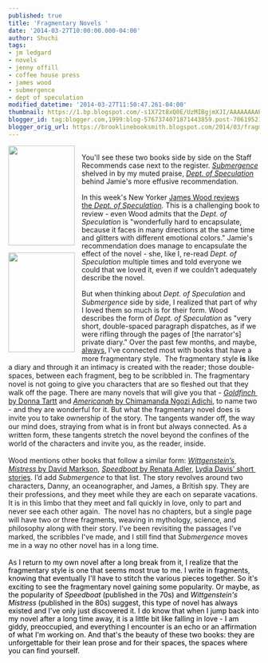 ```yaml
---
published: true
title: 'Fragmentary Novels '
date: '2014-03-27T10:00:00.000-04:00'
author: Shuchi
tags:
- jm ledgard
- novels
- jenny offill
- coffee house press
- james wood
- submergence
- dept of speculation
modified_datetime: '2014-03-27T11:50:47.261-04:00'
thumbnail: https://1.bp.blogspot.com/-s1X72t8xQ0E/UzMIBgjmXJI/AAAAAAAAPuk/2DMjVYIImv0/s72-c/dept_of_spec_cover.jpg
blogger_id: tag:blogger.com,1999:blog-5767374071871443859.post-7061952125018710433
blogger_orig_url: https://brooklinebooksmith.blogspot.com/2014/03/fragmentary-novels.html
---
```


<div dir="ltr" style="text-align: left;" trbidi="on"><div dir="ltr" style="line-height: 1.15; margin-bottom: 0pt; margin-top: 0pt;"><div class="separator" style="clear: both; text-align: center;"><a href="https://1.bp.blogspot.com/-s1X72t8xQ0E/UzMIBgjmXJI/AAAAAAAAPuk/2DMjVYIImv0/s1600/dept_of_spec_cover.jpg" imageanchor="1" style="clear: left; float: left; margin-bottom: 1em; margin-right: 1em;"><img border="0" src="https://1.bp.blogspot.com/-s1X72t8xQ0E/UzMIBgjmXJI/AAAAAAAAPuk/2DMjVYIImv0/s1600/dept_of_spec_cover.jpg" height="200" width="133" /></a></div><br /><span style="font-family: inherit; line-height: 1.15; white-space: pre-wrap;">You'll see these two books side by side on the Staff Recommends case next to the register. </span><i style="font-family: inherit; line-height: 1.15; white-space: pre-wrap;"><a href="https://www.brooklinebooksmith-shop.com/book/9781566893190" target="_blank">Submergence</a> </i><span style="font-family: inherit; line-height: 1.15; white-space: pre-wrap;">shelved in by my muted praise, </span><i style="font-family: inherit; line-height: 1.15; white-space: pre-wrap;"><a href="https://www.brooklinebooksmith-shop.com/book/%5Bmodel%5D-423" target="_blank">Dept. of Speculation</a></i><span style="font-family: inherit; line-height: 1.15; white-space: pre-wrap;"> behind Jamie's more effusive recommendation.&nbsp;</span></div><div dir="ltr" style="margin-bottom: 0pt; margin-top: 0pt;"><div style="line-height: 1.15;"><a href="https://1.bp.blogspot.com/-OXa3zLgl5Mo/UzMIHgtt4-I/AAAAAAAAPus/LjH8sQE6oFI/s1600/Submergence.jpg" imageanchor="1" style="clear: left; float: left; margin-bottom: 1em; margin-right: 1em;"><span style="color: black;"><img border="0" src="https://1.bp.blogspot.com/-OXa3zLgl5Mo/UzMIHgtt4-I/AAAAAAAAPus/LjH8sQE6oFI/s1600/Submergence.jpg" height="200" width="133" /></span></a><span style="line-height: 1.15;"><span style="font-family: inherit;"><br /></span></span><span style="font-family: inherit;"><span style="line-height: 1.15;">In this week's New Yorker <a href="https://www.newyorker.com/arts/critics/books/2014/03/31/140331crbo_books_wood" target="_blank">James Wood reviews the&nbsp;</a><i><a href="https://www.newyorker.com/arts/critics/books/2014/03/31/140331crbo_books_wood" target="_blank">Dept. of Speculation</a>. </i>This is a challenging book to review - even</span><span style="line-height: 1.15; vertical-align: baseline; white-space: pre-wrap;"> Wood admits that the <i>Dept. of Speculation</i> is "wonderfully hard to encapsulate, because it faces in many directions at the same time and glitters with different emotional colors." Jamie's recommendation does manage to encapsulate the effect of the novel - she, like I, re-read</span><span style="line-height: 1.15; vertical-align: baseline; white-space: pre-wrap;"><i> Dept. of Speculation</i></span><span style="line-height: 1.15; vertical-align: baseline; white-space: pre-wrap;"> multiple times and told everyone we could that we loved it, even if we couldn't adequately describe the novel.</span></span><br /><span style="line-height: 1.15;"><span style="font-family: inherit;"><br /></span></span><span style="font-family: inherit;"><span style="line-height: 1.15;">But when thinking about <i>Dept. of Speculation</i> and <i>Submergence</i>&nbsp;side by side, I realized that part of why I loved them so much is for their form. Wood describes the form of <i>Dept. of Speculation</i> as "very short, double-spaced&nbsp;</span><span style="line-height: 1.15; white-space: pre-wrap;">paragraph dispatches, as if we were rifling through the pages of [the narrator's] private diary." </span><span style="line-height: 1.15;">Over the past few months, and maybe, </span><a href="https://brooklinebooksmith-shop.com/shuchi" style="line-height: 1.15;" target="_blank">always</a>,<span style="line-height: 1.15;">&nbsp;I've connected most with books that have a more fragmentary style.&nbsp;</span><span style="line-height: 1.15; vertical-align: baseline; white-space: pre-wrap;"><span style="line-height: normal;"> The fragmentary style <b>is</b> like a diary and through it an intimacy is created with the reader; those double-spaces, between each fragment, beg to be scribbled in. </span></span><span style="line-height: normal; white-space: pre-wrap;">The fragmentary novel is not going to give you characters that are so fleshed out that they walk off the page. There are many novels that will give you that - </span><a href="https://www.brooklinebooksmith-shop.com/book/9780316055437" target="_blank"><i style="line-height: normal; white-space: pre-wrap;">Goldfinch </i><span style="line-height: normal; white-space: pre-wrap;">by Donna Tartt</span></a><span style="line-height: normal; white-space: pre-wrap;"> and </span><a href="https://www.brooklinebooksmith-shop.com/book/%5Bmodel%5D-755" target="_blank"><i style="line-height: normal; white-space: pre-wrap;">Americanah </i><span style="line-height: normal; white-space: pre-wrap;">by Chimamanda Ngozi Adichi</span></a><span style="line-height: normal; white-space: pre-wrap;">, to name two - and they are wonderful for it. But what the fragmentary novel does is invite you to take ownership of the story. The tangents wander off, the way our mind does, straying from what is in front but always connected. As a written form, these tangents stretch the novel beyond the confines of the world of the characters and invite you, as the reader, inside. </span></span></div></div><div dir="ltr" style="line-height: 1.15; margin-bottom: 0pt; margin-top: 0pt;"><span style="font-family: inherit; line-height: normal; vertical-align: baseline; white-space: pre-wrap;"><br /></span><span style="font-family: inherit;"><span style="line-height: normal; vertical-align: baseline; white-space: pre-wrap;">Wood mentions other books that follow a similar form: <a href="https://www.brooklinebooksmith-shop.com/book/9781564782113" target="_blank"><i>Wittgenstein’s Mistress</i> by David Markson</a>, <a href="https://www.brooklinebooksmith-shop.com/book/9781590176139" target="_blank"><i>Speedboat</i> by Renata Adler</a>, <a href="https://www.brooklinebooksmith-shop.com/book/9780374281731" target="_blank">Lydia Davis’ short stories</a>. I’d add&nbsp;</span><i style="line-height: normal;"><span style="white-space: pre-wrap;">S</span><span style="white-space: pre-wrap;">ubmergence</span></i><span style="line-height: normal; white-space: pre-wrap;"> to that list. The story revolves around two characters, Danny, an oceanographer, and James, a British spy. They are their professions, and they meet while they are each on separate vacations. It is in this limbo that they meet and fall quickly in love, only to part and never see each other again.  The novel has no chapters, but a single page will have two or three fragments, weaving in mythology, science, and philosophy along with their story. I've been revisiting the passages I've marked, the scribbles I've made, and I still find that <i>Submergence </i>moves me in a way no other novel has in a long time. &nbsp;</span></span><br /><span style="font-family: inherit;"><span style="line-height: normal; white-space: pre-wrap;"><br /></span></span><span style="font-family: inherit;"><span style="line-height: normal; white-space: pre-wrap;">As</span></span><span style="color: black; font-family: inherit; line-height: 1.15; vertical-align: baseline; white-space: pre-wrap;"> I return to my own novel after a long break from it, I realize that the fragmentary style is one that seems most true to me.&nbsp;I write in fragments, knowing that eventually I'll have to stitch the various pieces together. So it's exciting to see the fragmentary novel gaining some popularity. Or maybe, as the popularity of </span><span style="color: black; font-family: inherit; line-height: 1.15; vertical-align: baseline; white-space: pre-wrap;"><i>Speedboat</i></span><span style="color: black; font-family: inherit; line-height: 1.15; vertical-align: baseline; white-space: pre-wrap;"> (published in the 70s) and </span><span style="color: black; font-family: inherit; line-height: 1.15; vertical-align: baseline; white-space: pre-wrap;"><i>Wittgenstein's Mistress</i></span><span style="color: black; font-family: inherit; line-height: 1.15; vertical-align: baseline; white-space: pre-wrap;"> (published in the 80s) suggest, this type of novel has always existed and I've only just discovered it. I do know that when I jump back into my novel after a long time away, it is a little bit like falling in love - I am giddy, preoccupied, and everything I encounter is an echo or an affirmation of what I'm working on. And that's the beauty of these two books: they are unforgettable for their lean prose and for their spaces, the spaces where you can find yourself. </span><br /><span style="font-family: inherit; vertical-align: baseline; white-space: pre-wrap;"> </span></div></div>
